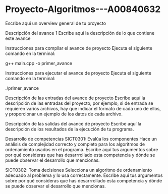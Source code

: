 # Proyecto-Algoritmos---A00840632

Escribe aquí un overview general de tu proyecto

Descripción del avance 1
Escribe aquí la descripción de lo que contiene este avance

Instrucciones para compilar el avance de proyecto
Ejecuta el siguiente comando en la terminal:

g++ main.cpp -o primer_avance

Instrucciones para ejecutar el avance de proyecto
Ejecuta el siguiente comando en la terminal:

./primer_avance

Descripción de las entradas del avance de proyecto
Escribe aquí la descripción de las entradas del proyecto, por ejemplo, si de entrada se requieren varios archivos, hay que indicar el formato de cada uno de ellos, y proporcionar un ejemplo de los datos de cada archivo.

Descripción de las salidas del avance de proyecto
Escribe aquí la descripción de los resultados de la ejecución de tu programa.

Desarrollo de competencias
SICT0301: Evalúa los componentes
Hace un análisis de complejidad correcto y completo para los algoritmos de ordenamiento usados en el programa.
Escribe aquí tus argumentos sobre por qué consideras que has desarrrollado esta competencia y dónde se puede observar el desarrollo que mencionas.

SICT0302: Toma decisiones
Selecciona un algoritmo de ordenamiento adecuado al problema y lo usa correctamente.
Escribe aquí tus argumentos sobre por qué consideras que has desarrrollado esta competencia y dónde se puede observar el desarrollo que mencionas.
